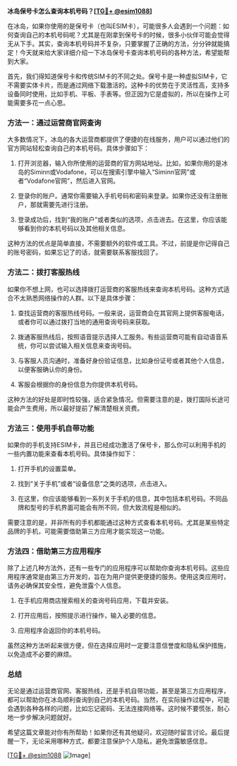 **冰岛保号卡怎么查询本机号码？[[TG💪+ @esim1088](https://t.me/s/esim1088)]**

在冰岛，如果你使用的是保号卡（也叫ESIM卡），可能很多人会遇到一个问题：如何查询自己的本机号码呢？尤其是在刚拿到保号卡的时候，很多小伙伴可能会觉得无从下手。其实，查询本机号码并不复杂，只要掌握了正确的方法，分分钟就能搞定！今天就来给大家详细介绍一下冰岛保号卡查询本机号码的各种方法，希望能帮到大家。

首先，我们得知道保号卡和传统SIM卡的不同之处。保号卡是一种虚拟SIM卡，它不需要实体卡片，而是通过网络下载激活的。这种卡的优势在于灵活性高，支持多设备同时使用，比如手机、平板、手表等。但正因为它是虚拟的，所以在操作上可能需要多花一点心思。

### 方法一：通过运营商官网查询

大多数情况下，冰岛的各大运营商都提供了便捷的在线服务，用户可以通过他们的官方网站轻松查询自己的本机号码。具体步骤如下：

1. 打开浏览器，输入你所使用的运营商的官方网站地址。比如，如果你用的是冰岛的Siminn或Vodafone，可以在搜索引擎中输入“Siminn官网”或者“Vodafone官网”，然后进入官网。
   
2. 登录你的账户。通常你需要输入手机号码和密码来登录。如果你还没有注册账户，那就需要先进行注册。

3. 登录成功后，找到“我的账户”或者类似的选项，点击进去。在这里，你应该能够看到你的本机号码以及其他相关信息。

这种方法的优点是简单直接，不需要额外的软件或工具。不过，前提是你记得自己的账号密码，如果忘记了的话，就需要联系客服找回了。

### 方法二：拨打客服热线

如果你不想上网，也可以选择拨打运营商的客服热线来查询本机号码。这种方式适合不太熟悉网络操作的人群。以下是具体步骤：

1. 查找运营商的客服热线号码。一般来说，运营商会在其官网上提供客服电话，或者你可以通过拨打当地的通用查询号码来获取。

2. 拨通客服热线后，按照语音提示选择人工服务。有些运营商可能有自动语音系统，你可以尝试输入相关信息来查询号码。

3. 与客服人员沟通时，准备好身份验证信息，比如身份证号或者其他个人信息，以便客服确认你的身份。

4. 客服会根据你的身份信息为你提供本机号码。

这种方法的好处是即时性较强，适合紧急情况。但需要注意的是，拨打国际长途可能会产生费用，所以最好提前了解清楚相关资费。

### 方法三：使用手机自带功能

如果你的手机支持ESIM卡，并且已经成功激活了保号卡，那么你可以利用手机的一些内置功能来查看本机号码。具体操作如下：

1. 打开手机的设置菜单。

2. 找到“关于手机”或者“设备信息”之类的选项，点击进入。

3. 在这里，你应该能够看到一系列关于手机的信息，其中包括本机号码。不同品牌和型号的手机界面可能会有所不同，但大致流程是相似的。

需要注意的是，并非所有的手机都能通过这种方式查看本机号码。尤其是某些特定品牌的手机，可能需要借助第三方应用才能实现这一功能。

### 方法四：借助第三方应用程序

除了上述几种方法外，还有一些专门的应用程序可以帮助你查询本机号码。这些应用程序通常是由第三方开发的，旨在为用户提供更便捷的服务。使用这类应用时，请务必确保其安全性，避免泄露个人信息。

1. 在手机应用商店搜索相关的查询号码应用，下载并安装。

2. 打开应用后，按照提示进行操作，输入必要的信息。

3. 应用程序会返回你的本机号码。

虽然这种方法听起来很方便，但在选择应用时一定要注意信誉度和隐私保护措施，以免造成不必要的麻烦。

### 总结

无论是通过运营商官网、客服热线，还是手机自带功能，甚至是第三方应用程序，都可以帮助你在冰岛顺利查询到自己的本机号码。当然，在实际操作过程中，可能会遇到各种各样的问题，比如忘记密码、无法连接网络等。这时候不要慌张，耐心地一步步解决问题就好。

希望这篇文章能对你有所帮助！如果你还有其他疑问，欢迎随时留言讨论。最后提醒一下，无论采用哪种方式，都要注意保护个人隐私，避免泄露敏感信息。

[[TG💪+ @esim1088](https://t.me/s/esim1088) ![Image](https://i.postimg.cc/4NQfJmqS/Snipaste-2025-05-13-00-14-12.png)]